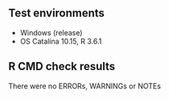 ## Test environments

* Windows (release)
* OS Catalina 10.15, R 3.6.1


## R CMD check results
There were no ERRORs, WARNINGs or NOTEs

